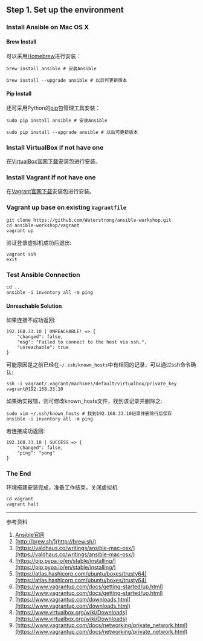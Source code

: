 ## Step 1. Set up the environment 

### Install Ansible on Mac OS X

#### Brew Install

可以采用[Homebrew](http://brew.sh/)进行安装：
```
brew install ansible # 安装Ansible

brew install --upgrade ansible # 以后可更新版本
```

#### Pip Install

还可采用Python的[pip](https://pip.pypa.io/en/stable/installing/)包管理工具安装：
```
sudo pip install ansible # 安装Ansible

sudo pip install --upgrade ansible # 以后可更新版本
```

### Install VirtualBox if not have one

在[VirtualBox官网下载](https://www.virtualbox.org/wiki/Downloads)安装包进行安装。

### Install Vagrant if not have one

在[Vagrant官网下载](https://www.vagrantup.com/downloads.html)安装包进行安装。

### Vagrant up base on existing `Vagrantfile`
```
git clone https://github.com/Waterstrong/ansible-workshop.git
cd ansible-workshop/vagrant
vagrant up
```

验证登录虚拟机成功后退出:
```
vagrant ssh
exit
```

### Test Ansible Connection
```
cd ..
ansible -i inventory all -m ping
```

#### Unreachable Solution
如果连接不成功返回:
```
192.168.33.10 | UNREACHABLE! => {
    "changed": false,
    "msg": "Failed to connect to the host via ssh.",
    "unreachable": true
}
```

可能原因是之前已经在`~/.ssh/known_hosts`中有相同的记录，可以通过ssh命令确认:
```
ssh -i vagrant/.vagrant/machines/default/virtualbox/private_key vagrant@192.168.33.10
```

如果确实报错，则可修改known_hosts文件，找到该记录并删除之:
```
sudo vim ~/.ssh/known_hosts # 找到192.168.33.10记录并删除行后保存
ansible -i inventory all -m ping

```

若连接成功返回:
```
192.168.33.10 | SUCCESS => {
    "changed": false,
    "ping": "pong"
}
```

### The End
环境搭建安装完成，准备工作结束，关闭虚拟机
```
cd vagrant
vagrant halt
```

----
参考资料

1. [Ansible官网](http://docs.ansible.com/ansible/intro.html)
2. [http://brew.sh/](http://brew.sh/)
3. [https://valdhaus.co/writings/ansible-mac-osx/](https://valdhaus.co/writings/ansible-mac-osx/)
4. [https://pip.pypa.io/en/stable/installing/](https://pip.pypa.io/en/stable/installing/)
5. [https://atlas.hashicorp.com/ubuntu/boxes/trusty64](https://atlas.hashicorp.com/ubuntu/boxes/trusty64)
6. [https://www.vagrantup.com/docs/getting-started/up.html](https://www.vagrantup.com/docs/getting-started/up.html)
7. [https://www.vagrantup.com/downloads.html](https://www.vagrantup.com/downloads.html)
8. [https://www.virtualbox.org/wiki/Downloads](https://www.virtualbox.org/wiki/Downloads)
9. [https://www.vagrantup.com/docs/networking/private_network.html](https://www.vagrantup.com/docs/networking/private_network.html)

